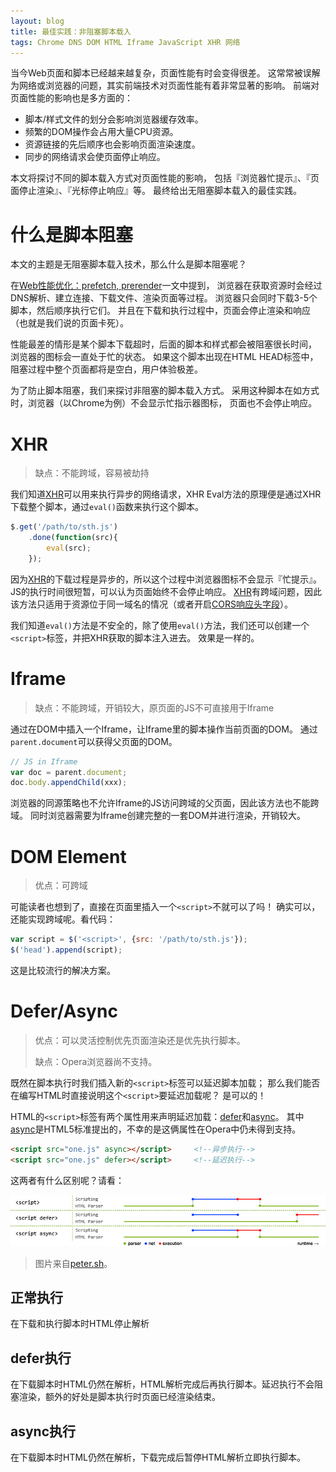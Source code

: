 ```yaml
---
layout: blog
title: 最佳实践：非阻塞脚本载入
tags: Chrome DNS DOM HTML Iframe JavaScript XHR 网络
---
```


当今Web页面和脚本已经越来越复杂，页面性能有时会变得很差。
这常常被误解为网络或浏览器的问题，其实前端技术对页面性能有着非常显著的影响。
前端对页面性能的影响也是多方面的：

* 脚本/样式文件的划分会影响浏览器缓存效率。
* 频繁的DOM操作会占用大量CPU资源。
* 资源链接的先后顺序也会影响页面渲染速度。
* 同步的网络请求会使页面停止响应。

本文将探讨不同的脚本载入方式对页面性能的影响，
包括『浏览器忙提示』、『页面停止渲染』、『光标停止响应』等。
最终给出无阻塞脚本载入的最佳实践。

<!--more-->

# 什么是脚本阻塞

本文的主题是无阻塞脚本载入技术，那么什么是脚本阻塞呢？

在[Web性能优化：prefetch, prerender][network]一文中提到，
浏览器在获取资源时会经过DNS解析、建立连接、下载文件、渲染页面等过程。
浏览器只会同时下载3-5个脚本，然后顺序执行它们。
并且在下载和执行过程中，页面会停止渲染和响应（也就是我们说的页面卡死）。

性能最差的情形是某个脚本下载超时，后面的脚本和样式都会被阻塞很长时间，
浏览器的图标会一直处于忙的状态。
如果这个脚本出现在HTML HEAD标签中，阻塞过程中整个页面都将是空白，用户体验极差。

为了防止脚本阻塞，我们来探讨非阻塞的脚本载入方式。
采用这种脚本在如方式时，浏览器（以Chrome为例）不会显示忙指示器图标，
页面也不会停止响应。

# XHR

> 缺点：不能跨域，容易被劫持

我们知道[XHR][xhr]可以用来执行异步的网络请求，XHR Eval方法的原理便是通过XHR下载整个脚本，通过`eval()`函数来执行这个脚本。

```javascript
$.get('/path/to/sth.js')
    .done(function(src){
        eval(src);
    });
```

因为[XHR][xhr]的下载过程是异步的，所以这个过程中浏览器图标不会显示『忙提示』。
JS的执行时间很短暂，可以认为页面始终不会停止响应。
[XHR][xhr]有跨域问题，因此该方法只适用于资源位于同一域名的情况（或者开启[CORS响应头字段][cors]）。

我们知道`eval()`方法是不安全的，除了使用`eval()`方法，我们还可以创建一个`<script>`标签，并把XHR获取的脚本注入进去。
效果是一样的。

# Iframe 

> 缺点：不能跨域，开销较大，原页面的JS不可直接用于Iframe

通过在DOM中插入一个Iframe，让Iframe里的脚本操作当前页面的DOM。
通过`parent.document`可以获得父页面的DOM。

```javascript
// JS in Iframe
var doc = parent.document;
doc.body.appendChild(xxx);
```

浏览器的同源策略也不允许Iframe的JS访问跨域的父页面，因此该方法也不能跨域。
同时浏览器需要为Iframe创建完整的一套DOM并进行渲染，开销较大。

# DOM Element

> 优点：可跨域

可能读者也想到了，直接在页面里插入一个`<script>`不就可以了吗！
确实可以，还能实现跨域呢。看代码：

```javascript
var script = $('<script>', {src: '/path/to/sth.js'});
$('head').append(script);
```

这是比较流行的解决方案。

# Defer/Async

> 优点：可以灵活控制优先页面渲染还是优先执行脚本。
> 
> 缺点：Opera浏览器尚不支持。

既然在脚本执行时我们插入新的`<script>`标签可以延迟脚本加载；
那么我们能否在编写HTML时直接说明这个`<script>`要延迟加载呢？
是可以的！

HTML的`<script>`标签有两个属性用来声明延迟加载：[defer][script]和[async][script]。
其中[async][script]是HTML5标准提出的，不幸的是这俩属性在Opera中仍未得到支持。

```html
<script src="one.js" async></script>     <!--异步执行-->
<script src="one.js" defer></script>     <!--延迟执行--> 
```

这两者有什么区别呢？请看：

![defer vs async][defer-vs-async]

> 图片来自[peter.sh][peter]。

## 正常执行

在下载和执行脚本时HTML停止解析

## defer执行

在下载脚本时HTML仍然在解析，HTML解析完成后再执行脚本。延迟执行不会阻塞渲染，额外的好处是脚本执行时页面已经渲染结束。

## async执行

在下载脚本时HTML仍然在解析，下载完成后暂停HTML解析立即执行脚本。

[network]: /2015/10/06/html-cache.html
[xhr]: https://en.wikipedia.org/wiki/XMLHttpRequest
[cors]: /2015/10/10/cross-origin.html
[script]: https://developer.mozilla.org/en-US/docs/Web/HTML/Element/scrip://developer.mozilla.org/en-US/docs/Web/HTML/Element/script 
[peter]: http://peter.sh/experiments/asynchronous-and-deferred-javascript-execution-explained/
[defer-vs-async]: /assets/img/blog/acyn-vs-defer.jpg
